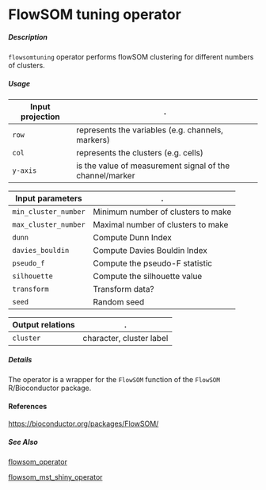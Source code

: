 # FlowSOM tuning operator

##### Description

`flowsomtuning` operator performs flowSOM clustering for different numbers of clusters.

##### Usage

Input projection|.
---|---
`row`   | represents the variables (e.g. channels, markers)
`col`   | represents the clusters (e.g. cells) 
`y-axis`| is the value of measurement signal of the channel/marker

Input parameters|.
---|---
`min_cluster_number`   | Minimum number of clusters to make
`max_cluster_number`   | Maximal number of clusters to make
`dunn`   | Compute Dunn Index
`davies_bouldin`   | Compute Davies Bouldin Index
`pseudo_f`| Compute the pseudo-F statistic
`silhouette`| Compute the silhouette value
`transform`| Transform data?
`seed`   | Random seed

Output relations|.
---|---
`cluster`| character, cluster label

##### Details

The operator is a wrapper for the `FlowSOM` function of the `FlowSOM` R/Bioconductor package.

#### References

https://bioconductor.org/packages/FlowSOM/

##### See Also

[flowsom_operator](https://github.com/tercen/flowsom_operator)

[flowsom_mst_shiny_operator](https://github.com/tercen/flowsom_mst_shiny_operator)
